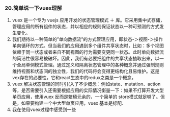 ### 20.简单说一下vuex理解

1. ﻿﻿﻿vuex 是一个专为 vuejs 应用开发的状态管理模式 ＋ 库。它采用集中式存储，管理应用的所有组件的状态，并以相应的规则保证状态以一种可预测的方式发生变化。
2. ﻿﻿﻿我们期待以一种简单的”单向数据流”的方式管理应用，即状态-＞视图-＞操作 单向循环的方式。但当我们的应用遇到多个组件共享状态时，比如：多个视图依赖于同一状态或者来自不同视图的行为需要变更同一状态。此时单向数据流的简洁性很容易被破坏。因此，我们有必要把组件的共享状态抽取出来，以一个全局单例模式管理。通过定义和隔离状态管理中的各种概念并通过强制规则维持视图和状态间的独立性，我们的代码将会变得更结构化且易维护。这是vex存在的必要性，它和react生态中的redux之类是一个概念，
3. ﻿﻿﻿vuex 解决状态管理的同时引(入了不少概念：例如state、mutation、action等，是否需要引入还需要根据应用的实际情况衡量一下：如果不打算开发大型单页应用，使用vuex 反而是繁琐元余的，一个简单的 store模式就足够了。但是，如果要构建一个中大型单页应用，vuex 基本是标配.
4. ﻿﻿﻿我在使用vuex过程中感受到一些